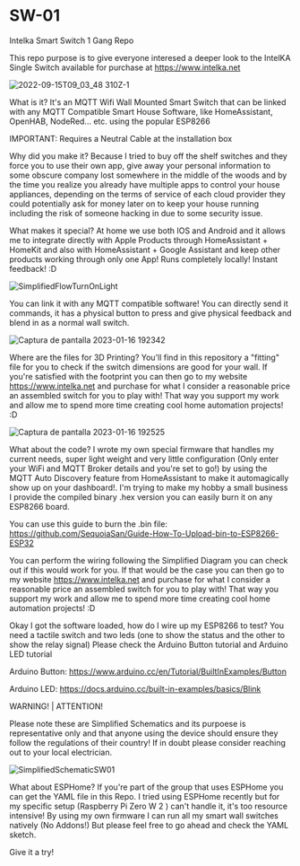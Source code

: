 # SW-01
Intelka Smart Switch 1 Gang Repo

This repo purpose is to give everyone interesed a deeper look to the IntelKA Single Switch available for purchase at https://www.intelka.net

![2022-09-15T09_03_48 310Z-1](https://user-images.githubusercontent.com/122814994/212744462-487a2f2b-8a64-4bba-a443-a3fc43bb5f6d.png)

What is it?
It's an MQTT Wifi Wall Mounted Smart Switch that can be linked with any MQTT Compatible Smart House Software, like HomeAssistant, OpenHAB, NodeRed... etc. using the popular ESP8266

IMPORTANT: Requires a Neutral Cable at the installation box

Why did you make it?
Because I tried to buy off the shelf switches and they force you to use their own app, give away your personal information to some obscure company lost somewhere in the middle of the woods and by the time you realize you already have multiple apps to control your house appliances, depending on the terms of service of each cloud provider they could potentially ask for money later on to keep your house running including the risk of someone hacking in due to some security issue.

What makes it special?
At home we use both IOS and Android and it allows me to integrate directly with Apple Products through HomeAssistant + HomeKit and also with HomeAssistant + Google Assistant and keep other products working through only one App! Runs completely locally! Instant feedback! :D 

![SimplifiedFlowTurnOnLight](https://user-images.githubusercontent.com/122814994/212749712-d7dfc430-ee77-4447-bd79-0a2be9f485e7.jpg)

You can link it with any MQTT compatible software! You can directly send it commands, it has a physical button to press and give physical feedback and blend in as a normal wall switch.

![Captura de pantalla 2023-01-16 192342](https://user-images.githubusercontent.com/122814994/212744644-0e67be55-d531-4249-9ff1-d76361768f9b.png)

Where are the files for 3D Printing?
You'll find in this repository a "fitting" file for you to check if the switch dimensions are good for your wall. If you're satisfied with the footprint you can then go to my website https://www.intelka.net and purchase for what I consider a reasonable price an assembled switch for you to play with! That way you support my work and allow me to spend more time creating cool home automation projects! :D

![Captura de pantalla 2023-01-16 192525](https://user-images.githubusercontent.com/122814994/212744881-8d0347f6-d680-4a57-a894-fd43c9f46f0a.png)

What about the code? 
I wrote my own special firmware that handles my current needs, super light weight and very little configuration (Only enter your WiFi and MQTT Broker details and you're set to go!) by using the MQTT Auto Discovery feature from HomeAssistant to make it automagically show up on your dashboard!. I'm trying to make my hobby a small business I provide the compiled binary .hex version you can easily burn it on any ESP8266 board.

You can use this guide to burn the .bin file:
https://github.com/SequoiaSan/Guide-How-To-Upload-bin-to-ESP8266-ESP32

You can perform the wiring following the Simplified Diagram you can check out if this would work for you. If that would be the case you can then go to my website https://www.intelka.net and purchase for what I consider a reasonable price an assembled switch for you to play with! That way you support my work and allow me to spend more time creating cool home automation projects! :D

Okay I got the software loaded, how do I wire up my ESP8266 to test? You need a tactile switch and two leds (one to show the status and the other to show the relay signal) Please check the Arduino Button tutorial and Arduino LED tutorial 

Arduino Button: https://www.arduino.cc/en/Tutorial/BuiltInExamples/Button

Arduino LED: https://docs.arduino.cc/built-in-examples/basics/Blink

WARNING! | ATTENTION!

Please note these are Simplified Schematics and its purpoese is representative only and that anyone using the device should ensure they follow the regulations of their country! If in doubt please consider reaching out to your local electrician.

![SimplifiedSchematicSW01](https://user-images.githubusercontent.com/122814994/212727556-2644c7e3-6e7e-4ecf-8637-206c9392de77.jpg)

What about ESPHome?
If you're part of the group that uses ESPHome you can get the YAML file in this Repo. I tried using ESPHome recently but for my specific setup (Raspberry Pi Zero W 2 ) can't handle it, it's too resource intensive! By using my own firmware I can run all my smart wall switches natively (No Addons!) But please feel free to go ahead and check the YAML sketch.

Give it a try!


